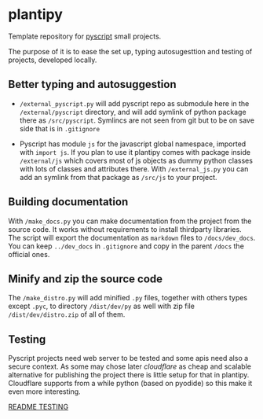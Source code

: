 # plantipy

Template repository for [pyscript](https://pyscript.net) small projects.

The purpose of it is to ease the set up, typing autosugesttion and testing of projects, developed locally.

## Better typing and autosuggestion

- `/external_pyscript.py` will add pyscript repo as submodule here in the `/external/pyscript` directory, and will add symlink of python package there as `/src/pyscript`. Symlincs are not seen from git but to be on save side that is in `.gitignore`

- Pyscript has module `js` for the javascript global namespace, imported with `import js`. If you plan to use it plantipy comes with package inside `/external/js` which covers most of js objects as dummy python classes with lots of classes and attributes there. With `/external_js.py` you can add an symlink from that package as `/src/js` to your project.

## Building documentation

With `/make_docs.py` you can make documentation from the project from the source code. It works without requirements to install thirdparty libraries.
The script will export the documentation as `markdown` files to `/docs/dev_docs`. You can keep `../dev_docs` in `.gitignore` and copy in the parent `/docs` the official ones.

## Minify and zip the source code

The `/make_distro.py` will add minified `.py` files, together with others types except `.pyc`, to directory `/dist/dev/py` as well with zip file `/dist/dev/distro.zip` of all of them.

## Testing

Pyscript projects need web server to be tested and some apis need also a secure context. As some may chose later *cloudflare* as cheap and scalable alternative for publishing the project there is little setup for that in plantipy. Cloudflare supports from a while python (based on pyodide) so this make it even more interesting.

[README TESTING](tests/README.md)